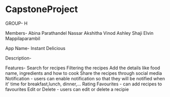 # CapstoneProject

GROUP- H

Members-
Abina Parathandel Nassar
Akshitha Vinod
Ashley Shaji
Elvin Mappilaparambil


App Name- Instant Delicious

Description-

Features-
Search for recipes 
Filtering the recipes
Add the details like food name, ingredients and how to cook
Share the recipes through social media
Notification - users can enable notification so that they will be notified when it' time for breakfast,lunch, dinner,...
Rating 
Favourites - can add recipes to favourites
Edit or Delete - users can edit or delete a recipie

